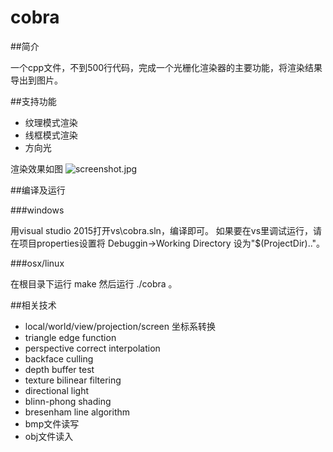 # cobra

##简介

一个cpp文件，不到500行代码，完成一个光栅化渲染器的主要功能，将渲染结果导出到图片。

##支持功能

* 纹理模式渲染
* 线框模式渲染
* 方向光

渲染效果如图
![screenshot.jpg](https://github.com/jintiao/cobra/raw/master/screenshot.jpg)

##编译及运行

###windows 

用visual studio 2015打开vs\cobra.sln，编译即可。
如果要在vs里调试运行，请在项目properties设置将 Debuggin->Working Directory 设为"$(ProjectDir)..\"。

###osx/linux

在根目录下运行 make 然后运行 ./cobra 。

##相关技术

* local/world/view/projection/screen 坐标系转换
* triangle edge function
* perspective correct interpolation
* backface culling
* depth buffer test
* texture bilinear filtering
* directional light
* blinn-phong shading
* bresenham line algorithm
* bmp文件读写
* obj文件读入
